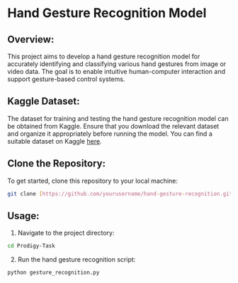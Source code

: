 # Hand Gesture Recognition Model

## Overview:

This project aims to develop a hand gesture recognition model for accurately identifying and classifying various hand gestures from image or video data. The goal is to enable intuitive human-computer interaction and support gesture-based control systems.





## Kaggle Dataset:

The dataset for training and testing the hand gesture recognition model can be obtained from Kaggle. Ensure that you download the relevant dataset and organize it appropriately before running the model. You can find a suitable dataset on Kaggle [here](https://www.kaggle.com/datasetlink).



## Clone the Repository:

To get started, clone this repository to your local machine:

```bash
git clone [https://github.com/yourusername/hand-gesture-recognition.git](https://github.com/Amrutha-murthi/PRODIGY_ML_04.git)
```



## Usage:

1. Navigate to the project directory:

```bash
cd Prodigy-Task
```

2. Run the hand gesture recognition script:

```bash
python gesture_recognition.py
```



